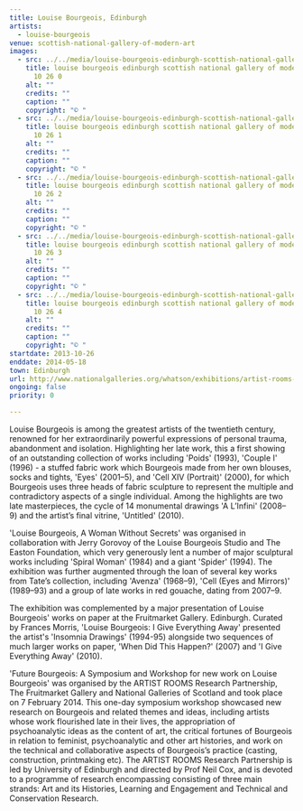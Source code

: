 ```yaml
---
title: Louise Bourgeois, Edinburgh
artists:
  - louise-bourgeois
venue: scottish-national-gallery-of-modern-art
images:
  - src: ../../media/louise-bourgeois-edinburgh-scottish-national-gallery-of-modern-art-2013-10-26-0.webp
    title: louise bourgeois edinburgh scottish national gallery of modern art 2013
      10 26 0
    alt: ""
    credits: ""
    caption: ""
    copyright: "© "
  - src: ../../media/louise-bourgeois-edinburgh-scottish-national-gallery-of-modern-art-2013-10-26-1.webp
    title: louise bourgeois edinburgh scottish national gallery of modern art 2013
      10 26 1
    alt: ""
    credits: ""
    caption: ""
    copyright: "© "
  - src: ../../media/louise-bourgeois-edinburgh-scottish-national-gallery-of-modern-art-2013-10-26-2.webp
    title: louise bourgeois edinburgh scottish national gallery of modern art 2013
      10 26 2
    alt: ""
    credits: ""
    caption: ""
    copyright: "© "
  - src: ../../media/louise-bourgeois-edinburgh-scottish-national-gallery-of-modern-art-2013-10-26-3.webp
    title: louise bourgeois edinburgh scottish national gallery of modern art 2013
      10 26 3
    alt: ""
    credits: ""
    caption: ""
    copyright: "© "
  - src: ../../media/louise-bourgeois-edinburgh-scottish-national-gallery-of-modern-art-2013-10-26-4.webp
    title: louise bourgeois edinburgh scottish national gallery of modern art 2013
      10 26 4
    alt: ""
    credits: ""
    caption: ""
    copyright: "© "
startdate: 2013-10-26
enddate: 2014-05-18
town: Edinburgh
url: http://www.nationalgalleries.org/whatson/exhibitions/artist-rooms-louise-bourgeois-a-woman-without-secrets
ongoing: false
priority: 0

---
```


Louise Bourgeois is among the greatest artists of the twentieth century, renowned for her extraordinarily powerful expressions of personal trauma, abandonment and isolation. Highlighting her late work, this a first showing of an outstanding collection of works including 'Poids' (1993), 'Couple I' (1996) - a stuffed fabric work which Bourgeois made from her own blouses, socks and tights, 'Eyes' (2001–5), and 'Cell XIV (Portrait)' (2000), for which Bourgeois uses three heads of fabric sculpture to represent the multiple and contradictory aspects of a single individual. Among the highlights are two late masterpieces, the cycle of 14 monumental drawings 'A L’Infini' (2008–9) and the artist’s final vitrine, 'Untitled' (2010).

'Louise Bourgeois, A Woman Without Secrets' was organised in collaboration with Jerry Gorovoy of the Louise Bourgeois Studio and The Easton Foundation, which very generously lent a number of major sculptural works including 'Spiral Woman' (1984) and a giant 'Spider' (1994). The exhibition was further augmented through the loan of several key works from Tate’s collection, including 'Avenza' (1968–9), 'Cell (Eyes and Mirrors)' (1989–93) and a group of late works in red gouache, dating from 2007–9.

The exhibition was complemented by a major presentation of Louise Bourgeois' works on paper at the Fruitmarket Gallery. Edinburgh. Curated by Frances Morris, 'Louise Bourgeois: I Give Everything Away' presented the artist's 'Insomnia Drawings' (1994-95) alongside two sequences of much larger works on paper, 'When Did This Happen?' (2007) and 'I Give Everything Away' (2010).

'Future Bourgeois: A Symposium and Workshop for new work on Louise Bourgeois' was organised by the ARTIST ROOMS Research Partnership, The Fruitmarket Gallery and National Galleries of Scotland and took place on 7 February 2014. This one-day symposium workshop showcased new research on Bourgeois and related themes and ideas, including artists whose work flourished late in their lives, the appropriation of psychoanalytic ideas as the content of art, the critical fortunes of Bourgeois in relation to feminist, psychoanalytic and other art histories, and work on the technical and collaborative aspects of Bourgeois’s practice (casting, construction, printmaking etc). The ARTIST ROOMS Research Partnership is led by University of Edinburgh and directed by Prof Neil Cox, and is devoted to a programme of research encompassing consisting of three main strands: Art and its Histories, Learning and Engagement and Technical and Conservation Research.

